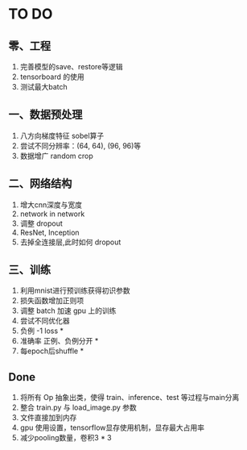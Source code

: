 # TO DO

## 零、工程
1. 完善模型的save、restore等逻辑
2. tensorboard 的使用
4. 测试最大batch

## 一、数据预处理
1. 八方向梯度特征 sobel算子
2. 尝试不同分辨率：(64, 64), (96, 96)等
3. 数据增广 random crop

## 二、网络结构
1. 增大cnn深度与宽度
2. network in network
3. 调整 dropout
4. ResNet, Inception
5. 去掉全连接层,此时如何 dropout

## 三、训练
1. 利用mnist进行预训练获得初识参数
2. 损失函数增加正则项
3. 调整 batch 加速 gpu 上的训练
4. 尝试不同优化器
5. 负例 -1 loss *
6. 准确率 正例、负例分开 *
7. 每epoch后shuffle *

## Done
1. 将所有 Op 抽象出类，使得 train、inference、test 等过程与main分离
2. 整合 train.py 与 load_image.py 参数
3. 文件直接加到内存
4. gpu 使用设置，tensorflow显存使用机制，显存最大占用率
5. 减少pooling数量，卷积3 * 3